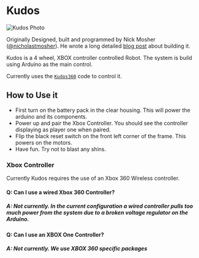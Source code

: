 Kudos
=======

![Kudos Photo](http://nicholastmosher.com/assets/Kudos/KudosFinished.jpg)

Originally Designed, built and programmed by Nick Mosher ([@nicholastmosher](https://github.com/nicholastmosher)). He wrote a long detailed [blog post](http://nicholastmosher.com/Kudos) about building it.

Kudos is a 4 wheel, XBOX controller controlled Robot. The system is build using Arduino as the main control.

Currently uses the [`Kudos360`](https://github.com/ComputerScienceHouse/Kudos/tree/master/Kudos360) code to control it.

How to Use it
-------------
- First turn on the battery pack in the clear housing. This will power the arduino and its components.
- Power up and pair the Xbox Controller. You should see the controller displaying as player one when paired.
- Flip the black reset switch on the front left corner of the frame. This powers on the motors.
- Have fun. Try not to blast any shins.


### Xbox Controller

Currently Kudos requires the use of an Xbox 360 Wireless controller. 

#### Q: Can I use a wired Xbox 360 Controller?

##### A: Not currently. In the current configuration a wired controller pulls too much power from the system due to a broken voltage regulator on the Arduino.


#### Q: Can I use an XBOX One Controller?

##### A: Not currently. We use XBOX 360 specific packages